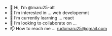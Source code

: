 - 👋 Hi, I’m @maru25-alt
- 👀 I’m interested in ... web developemnt
- 🌱 I’m currently learning ... react
- 💞️ I’m looking to collaborate on ...  
- 📫 How to reach me ...  rudomaru25@gmail.com

<!---
maru25-alt/maru25-alt is a ✨ special ✨ repository because its `README.md` (this file) appears on your GitHub profile.
You can click the Preview link to take a look at your changes.
--->
